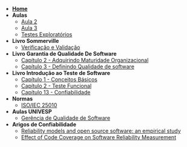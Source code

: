 - [**Home**](/README.md)
- **Aulas**
    - [Aula 2](aulas/aula2.md)
    - [Aula 3](aulas/aula3.md)
    - [Testes Exploratórios](aulas/testesExploratorios.md)
- **Livro Sommerville**
    - [Verificação e Validação](books/sommerville/VV.md)
- **Livro Garantia de Qualidade De Software** 
    - [Capítulo 2 - Adquirindo Maturidade Organizacional](books/alexandre_bartie/cap_2.md)
    - [Capítulo 3 - Definindo Qualidade de software](books/alexandre_bartie/cap_3.md)
- **Livro Introdução ao Teste de Software** 
    - [Capítulo 1 - Conceitos Básicos](books/eduardo_delamaro/cap1.md)
    - [Capítulo 2 - Teste Funcional](books/eduardo_delamaro/cap2.md)
    - [Capítulo 13 - Confiabilidade](books/eduardo_delamaro/cap13.md)
- **Normas**
    - [ISO/IEC 25010](normas/iso_iec_25010.md)
- **Aulas UNIVESP**
    - [Gerência de Qualidade de Software](univesp/GerenciaQualidade.md)
- **Arigos de Confiabilidade**
  - [Reliability models and open source software: an empirical study](artigos/reliability_models_open_source.md)
  - [Effect of Code Coverage on Software Reliability Measurement](artigos/software-repository-and-their-open-problems.md)

